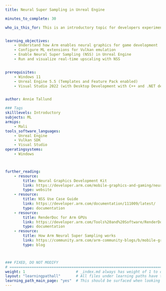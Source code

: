 ```yaml
---
title: Neural Super Sampling in Unreal Engine

minutes_to_complete: 30

who_is_this_for: This is an introductory topic for developers experimenting with neural graphics using Unreal Engine® and ML Extensions for Vulkan®.


learning_objectives:
    - Understand how Arm enables neural graphics for game development
    - Configure ML extensions for Vulkan emulation
    - Enable Neural Super Sampling (NSS) in Unreal Engine
    - Run and visualize real-time upscaling with NSS


prerequisites:
    - Windows 11
    - Unreal Engine 5.5 (Templates and Feature Pack enabled)
    - Visual Studio 2022 (with Desktop Development with C++ and .NET desktop build tools)


author: Annie Tallund

### Tags
skilllevels: Introductory
subjects: ML
armips:
    - Mali
tools_software_languages:
    - Unreal Engine
    - Vulkan SDK
    - Visual Studio
operatingsystems:
    - Windows



further_reading:
    - resource:
        title: Neural Graphics Development Kit
        link: https://developer.arm.com/mobile-graphics-and-gaming/neural-graphics
        type: website
    - resource:
        title: NSS Use Case Guide
        link: https://developer.arm.com/documentation/111009/latest/
        type: documentation
    - resource:
        title: RenderDoc for Arm GPUs
        link: https://developer.arm.com/Tools%20and%20Software/RenderDoc%20for%20Arm%20GPUs
        type: documentation
    - resource:
        title: How Arm Neural Super Sampling works
        link: https://community.arm.com/arm-community-blogs/b/mobile-graphics-and-gaming-blog/posts/how-arm-neural-super-sampling-works
        type: blog



### FIXED, DO NOT MODIFY
# ================================================================================
weight: 1                       # _index.md always has weight of 1 to order correctly
layout: "learningpathall"       # All files under learning paths have this same wrapper
learning_path_main_page: "yes"  # This should be surfaced when looking for related content. Only set for _index.md of learning path content.
---
```

